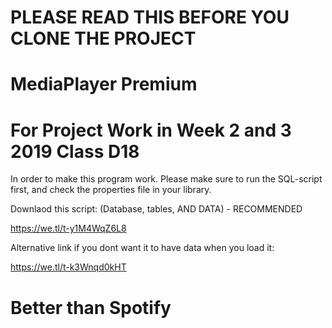 # PLEASE READ THIS BEFORE YOU CLONE THE PROJECT
# MediaPlayer Premium
# For Project Work in Week 2 and 3 2019 Class D18

In order to make this program work. Please make sure to run the SQL-script first, and check the properties file in your library. 

Downlaod this script: (Database, tables, AND DATA) - RECOMMENDED 

https://we.tl/t-y1M4WqZ6L8


Alternative link if you dont want it to have data when you load it: 

https://we.tl/t-k3Wnqd0kHT




# Better than Spotify
